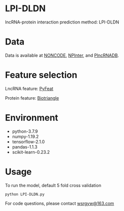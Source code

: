 # LPI-DLDN
lncRNA-protein interaction prediction method: LPI-DLDN

# Data
Data is available at [NONCODE](http://www.noncode.org/), [NPInter](http://bigdata.ibp.ac.cn/npinter3/index.htm), and [PlncRNADB](http://bis.zju.edu.cn/PlncRNADB/).

# Feature selection
LncRNA feature: [PyFeat](https://github.com/mrzResearchArena/PyFeat)

Protein feature: [Biotriangle](http://biotriangle.scbdd.com/protein/index/)

# Environment
* python-3.7.9
* numpy-1.19.2
* tensorflow-2.1.0
* pandas-1.1.3
* scikit-learn-0.23.2

# Usage

To run the model, default 5 fold cross validation
```
python LPI-DLDN.py
```

For code questions, please contact wsrgyw@163.com
